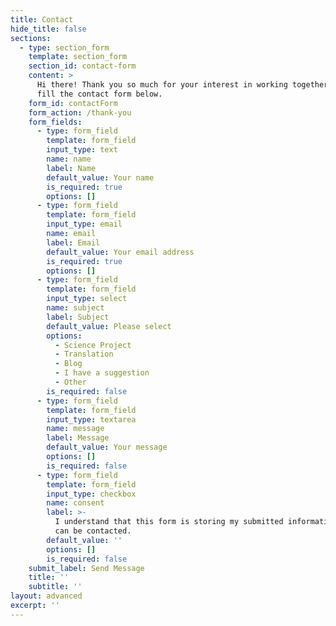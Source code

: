 ```yaml
---
title: Contact
hide_title: false
sections:
  - type: section_form
    template: section_form
    section_id: contact-form
    content: >
      Hi there! Thank you so much for your interest in working together. Please
      fill the contact form below.
    form_id: contactForm
    form_action: /thank-you
    form_fields:
      - type: form_field
        template: form_field
        input_type: text
        name: name
        label: Name
        default_value: Your name
        is_required: true
        options: []
      - type: form_field
        template: form_field
        input_type: email
        name: email
        label: Email
        default_value: Your email address
        is_required: true
        options: []
      - type: form_field
        template: form_field
        input_type: select
        name: subject
        label: Subject
        default_value: Please select
        options:
          - Science Project
          - Translation
          - Blog
          - I have a suggestion
          - Other
        is_required: false
      - type: form_field
        template: form_field
        input_type: textarea
        name: message
        label: Message
        default_value: Your message
        options: []
        is_required: false
      - type: form_field
        template: form_field
        input_type: checkbox
        name: consent
        label: >-
          I understand that this form is storing my submitted information so I
          can be contacted.
        default_value: ''
        options: []
        is_required: false
    submit_label: Send Message
    title: ''
    subtitle: ''
layout: advanced
excerpt: ''
---
```

